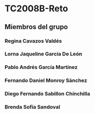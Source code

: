 # TC2008B-Reto
## Miembros del grupo
### Regina Cavazos Valdés
### Lorna Jaqueline García De León
### Pablo Andrés García Martínez
### Fernando Daniel Monroy Sánchez
### Diego Fernando Sabillon Chinchilla
### Brenda Sofía Sandoval
